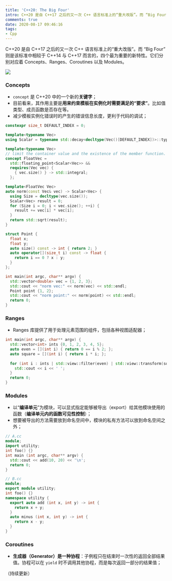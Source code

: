 ```yaml
---
title: 'C++20: The Big Four'
intro: C++20 是自 C++17 之后的又一次 C++ 语言标准上的“重大改版”。而 “Big Four” 则是该标准中相较于 C++14 与 C++17 而言的，四个最为重要的新特性。它们分别对应着 Concepts、Ranges、Coroutines 以及 Modules。
comments: true
date: 2020-08-17 09:46:16
tags:
- Cpp
---
```


C++20 是自 C++17 之后的又一次 C++ 语言标准上的“重大改版”。而 “Big Four” 则是该标准中相较于 C++14 与 C++17 而言的，四个最为重要的新特性。它们分别对应着 Concepts、Ranges、Coroutines 以及 Modules。

![](1.png)

### Concepts

* `concept` 是 C++20 中的一个新的**关键字**；
* 目前看来，其作用主要是**用来约束模板在实例化时需要满足的“要求”**。比如值类型、成员函数是否存在等。
* 减少模板实例化错误时的产生的错误信息长度，更利于代码的调试；

```cpp
constexpr size_t DEFAULT_INDEX = 0;

template<typename Vec>
using Scalar = typename std::decay<decltype(Vec()[DEFAULT_INDEX])>::type;

template<typename Vec>
// limit the container value and the existence of the member function.
concept FloatVec = 
  std::floating_point<Scalar<Vec>> &&
  requires(Vec vec) {
    { vec.size() } -> std::integral;
  };

template<FloatVec Vec>
auto norm(const Vec& vec) -> Scalar<Vec> {
  using Size = decltype(vec.size());
  Scalar<Vec> result = 0;
  for (Size i = 0; i < vec.size(); ++i) {
    result += vec[i] * vec[i];
  }
  return std::sqrt(result);
}

struct Point {
  float x;
  float y;
  auto size() const -> int { return 2; }
  auto operator[](size_t i) const -> float {
    return i == 0 ? x : y;
  }
};

int main(int argc, char** argv) {
  std::vector<double> vec = {1, 2, 3};
  std::cout << "norm vec:" << norm(vec) << std::endl;
  Point point {1, 2};
  std::cout << "norm point:" << norm(point) << std::endl;
  return 0;
}
```

### Ranges

* Ranges 库提供了用于处理元素范围的组件，包括各种视图适配器；

```cpp
int main(int argc, char** argv) {
  std::vector<int> ints {0, 1, 2, 3, 4, 5};
  auto even = [](int i) { return 0 == i % 2; };
  auto square = [](int i) { return i * i; };
 
  for (int i : ints | std::view::filter(even) | std::view::transform(square)) {  // range adapter;
    std::cout << i << ' ';
  }
  return 0;
}
```

### Modules

* 以“**编译单元**”为模块，可以显式指定能够被导出（export）给其他模块使用的函数（**编译单元内的函数可见性控制**）；
* 想要被导出的方法需要放到命名空间中，模块的私有方法可以放到命名空间之外；

```cpp
// A.cc
module;
import utility;
int foo() {}
int main (int argc, char** argv) {
  std::cout << add(10, 20) << '\n';
  return 0;
}
```

```cpp
// B.cc
module;
export module utility;
int foo() {}
namespace utility {
  export auto add (int x, int y) -> int {
    return x + y;
  }
  auto minus (int x, int y) -> int {
    return x - y;
  }
}
```

### Coroutines

* **生成器（Generator）是一种协程**：子例程只在结束时一次性的返回全部结果值。协程可以在 `yield` 时不调用其他协程，而是每次返回一部分的结果值；

（持续更新）
